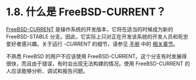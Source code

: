 # 1.8. 什么是 FreeBSD-CURRENT？

[FreeBSD-CURRENT](https://docs.freebsd.org/en/books/handbook/#current) 是操作系统的开发版本，它将在适当的时候成为新的 FreeBSD-STABLE 分支。因此，它实际上只对正在开发该系统的开发人员和死忠爱好者感兴趣。关于运行 *-CURRENT* 的细节，请参见 [手册](https://docs.freebsd.org/en/books/handbook/) 中的 [相关章节](https://docs.freebsd.org/en/books/handbook/#current)。

不熟悉 FreeBSD 的用户不应该使用 FreeBSD-CURRENT。这个分支有时发展得很快，而且由于错误，有时会出现无法构建的情况。使用 FreeBSD-CURRENT 的人应该能够分析、调试和报告问题。
